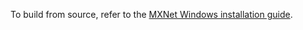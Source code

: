 To build from source, refer to the [MXNet Windows installation guide](/get_started/windows_setup.html).
